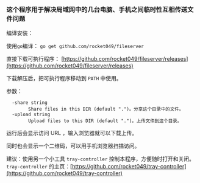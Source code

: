 ### 这个程序用于解决局域网中的几台电脑、手机之间临时性互相传送文件问题
编译安装：

使用`go`编译：
`go get github.com/rocket049/fileserver`

直接下载可执行程序：
[https://github.com/rocket049/fileserver/releases](https://github.com/rocket049/fileserver/releases)

下载解压后，把可执行程序移动到 `PATH` 中使用。

参数：

```
  -share string
    	Share files in this DIR (default ".")。分享这个目录中的文件。
  -upload string
    	Upload files to this DIR (default ".")。上传文件到这个目录。
```

运行后会显示访问 URL ，输入浏览器就可以下载上传。

同时也会显示一个二维码，可以用手机浏览器扫描访问。

建议：使用另一个小工具 `tray-controller` 控制本程序，方便随时打开和关闭。
 `tray-controller` 的主页：[https://github.com/rocket049/tray-controller](https://github.com/rocket049/tray-controller)

